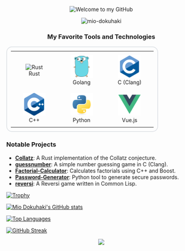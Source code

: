 <p align="center">
  <img src="https://readme-typing-svg.demolab.com/?lines=Hi+Welcome+to+my+GitHub!;Mio+Dokuhaki+-+Tech+Enthusiast!;Check+out+my+Repositories!;Hope+you+enjoy!&font=Fira%20Code&center=true&width=400&height=65&duration=4000&pause=1000" alt="Welcome to my GitHub">
</p>

<p align="center"> <img src="https://komarev.com/ghpvc/?username=mio-dokuhaki&label=Profile%20views&color=0e75b6&style=plastic" alt="mio-dokuhaki" /> </p>

<h3 align="center" font-size='25px'>My Favorite Tools and Technologies</h3>

<table align="center" style="border-radius: 15px; width: 80%; border: 2px solid #e1e4e8; padding: 10px;">
  <tr>
    <td align="center" width="120" style="border-radius: 15px; padding: 10px;">
        <img src="https://commons.wikimedia.org/wiki/Special:FilePath/Rust_programming_language_black_logo.svg" width="60" height="60" alt="Rust" />
      <br>Rust
    </td>
    <td align="center" width="120" style="border-radius: 15px; padding: 10px;">
        <img src="https://raw.githubusercontent.com/devicons/devicon/master/icons/go/go-original.svg" width="60" height="60" alt="Golang" />
      <br>Golang
    </td>    
    <td align="center" width="120" style="border-radius: 15px; padding: 10px;">
        <img src="https://raw.githubusercontent.com/devicons/devicon/master/icons/c/c-original.svg" width="60" height="60" alt="C" />
      <br>C (Clang)
    </td>
  </tr>
  <tr>
    <td align="center" width="120" style="border-radius: 15px; padding: 10px;">
        <img src="https://raw.githubusercontent.com/devicons/devicon/master/icons/cplusplus/cplusplus-original.svg" width="60" height="60" alt="C++" />
      <br>C++
    </td>
    <td align="center" width="120" style="border-radius: 15px; padding: 10px;">
        <img src="https://raw.githubusercontent.com/devicons/devicon/master/icons/python/python-original.svg" width="60" height="60" alt="Python" />
      <br>Python
    </td>
    <td align="center" width="120" style="border-radius: 15px; padding: 10px;">
        <img src="https://raw.githubusercontent.com/devicons/devicon/master/icons/vuejs/vuejs-original.svg" width="60" height="60" alt="Vue.js" />
      <br>Vue.js
    </td>
  </tr>
</table>

### Notable Projects

- **[Collatz](https://github.com/mio-dokuhaki/Collatz)**: A Rust implementation of the Collatz conjecture.
- **[guessnumber](https://github.com/mio-dokuhaki/guessnumber)**: A simple number guessing game in C (Clang).
- **[Factorial-Calculator](https://github.com/mio-dokuhaki/Factorial-Calculator)**: Calculates factorials using C++ and Boost.
- **[Password-Generator](https://github.com/mio-dokuhaki/Password-Generator)**: Python tool to generate secure passwords.
- **[reversi](https://github.com/mio-dokuhaki/reversi)**: A Reversi game written in Common Lisp.

[![Trophy](https://github-profile-trophy.vercel.app/?username=mio-dokuhaki&theme=darkhub)](https://github.com/ryo-ma/github-profile-trophy)

[![Mio Dokuhaki's GitHub stats](https://github-readme-stats.vercel.app/api?username=mio-dokuhaki&show_icons=true&theme=transparent&show=reviews,discussions_started,discussions_answered,prs_merged)](#)

[![Top Languages](https://github-readme-mwendwa.vercel.app/api/top-langs/?username=mio-dokuhaki&layout=compact&count_private=true&theme=blue-green&title_color=00b3ff)](#)

[![GitHub Streak](https://streak-stats.demolab.com?user=mio-dokuhaki&theme=tokyonight-duo&mode=weekly)](#)

<p align="center">
     <img src="https://capsule-render.vercel.app/api?type=waving&color=gradient&height=100&section=footer"/>
</p>
